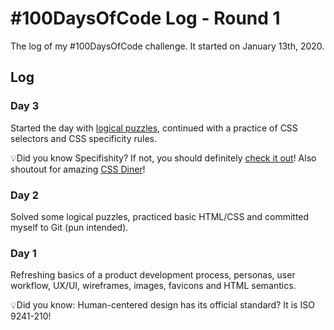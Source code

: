# \#100DaysOfCode Log - Round 1

The log of my #100DaysOfCode challenge. It started on January 13th, 2020.

## Log

### Day 3
Started the day with [logical puzzles](https://brilliant.org/daily-problems/), continued with a practice of CSS selectors and CSS specificity rules. 

💡Did you know Specifishity? If not, you should definitely [check it out](https://specifishity.com/)! Also shoutout for amazing [CSS Diner](https://flukeout.github.io/)!


### Day 2
Solved some logical puzzles, practiced basic HTML/CSS and committed myself to Git (pun intended).

### Day 1
Refreshing basics of a product development process, personas, user workflow, UX/UI, wireframes, images, favicons and HTML semantics.

💡Did you know: Human-centered design has its official standard? It is ISO 9241-210! 


